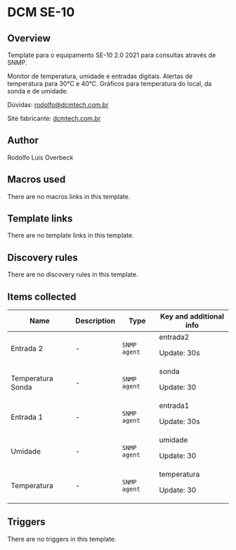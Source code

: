 # DCM SE-10

## Overview

Template para o equipamento SE-10 2.0 2021 para consultas através de SNMP.


Monitor de temperatura, umidade e entradas digitais. Alertas de temperatura para 30°C e 40°C. Gráficos para temperatura do local, da sonda e de umidade.


Dúvidas: rodolfo@dcmtech.com.br


Site fabricante: [dcmtech.com.br](https://dcmtech.com.br/)



## Author

Rodolfo Luis Overbeck

## Macros used

There are no macros links in this template.

## Template links

There are no template links in this template.

## Discovery rules

There are no discovery rules in this template.

## Items collected

|Name|Description|Type|Key and additional info|
|----|-----------|----|----|
|Entrada 2|<p>-</p>|`SNMP agent`|entrada2<p>Update: 30s</p>|
|Temperatura Sonda|<p>-</p>|`SNMP agent`|sonda<p>Update: 30</p>|
|Entrada 1|<p>-</p>|`SNMP agent`|entrada1<p>Update: 30s</p>|
|Umidade|<p>-</p>|`SNMP agent`|umidade<p>Update: 30</p>|
|Temperatura|<p>-</p>|`SNMP agent`|temperatura<p>Update: 30</p>|


## Triggers

There are no triggers in this template.

